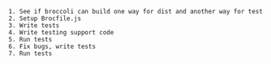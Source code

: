     1. See if broccoli can build one way for dist and another way for test
    2. Setup Brocfile.js
    3. Write tests
    4. Write testing support code
    5. Run tests
    6. Fix bugs, write tests
    7. Run tests